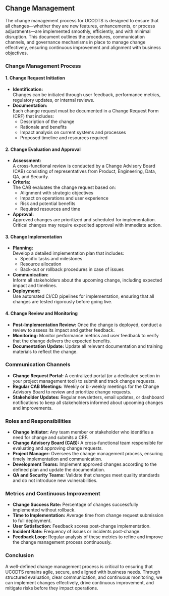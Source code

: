 ## Change Management
The change management process for UCODTS is designed to ensure that all changes—whether they are new features, enhancements, or process adjustments—are implemented smoothly, efficiently, and with minimal disruption. This document outlines the procedures, communication channels, and governance mechanisms in place to manage change effectively, ensuring continuous improvement and alignment with business objectives.

### Change Management Process

#### 1. Change Request Initiation
- **Identification:**  
  Changes can be initiated through user feedback, performance metrics, regulatory updates, or internal reviews.
- **Documentation:**  
  Each change request must be documented in a Change Request Form (CRF) that includes:
  - Description of the change
  - Rationale and benefits
  - Impact analysis on current systems and processes
  - Proposed timeline and resources required

#### 2. Change Evaluation and Approval
- **Assessment:**  
  A cross-functional review is conducted by a Change Advisory Board (CAB) consisting of representatives from Product, Engineering, Data, QA, and Security.
- **Criteria:**  
  The CAB evaluates the change request based on:
  - Alignment with strategic objectives
  - Impact on operations and user experience
  - Risk and potential benefits
  - Required resources and time
- **Approval:**  
  Approved changes are prioritized and scheduled for implementation. Critical changes may require expedited approval with immediate action.

#### 3. Change Implementation
- **Planning:**  
  Develop a detailed implementation plan that includes:
  - Specific tasks and milestones
  - Resource allocation
  - Back-out or rollback procedures in case of issues
- **Communication:**  
  Inform all stakeholders about the upcoming change, including expected impact and timelines.
- **Deployment:**  
  Use automated CI/CD pipelines for implementation, ensuring that all changes are tested rigorously before going live.

#### 4. Change Review and Monitoring
- **Post-Implementation Review:** Once the change is deployed, conduct a review to assess its impact and gather feedback.
- **Monitoring:** Monitor performance metrics and user feedback to verify that the change delivers the expected benefits.
- **Documentation Update:** Update all relevant documentation and training materials to reflect the change.

### Communication Channels
- **Change Request Portal:** A centralized portal (or a dedicated section in your project management tool) to submit and track change requests.
- **Regular CAB Meetings:** Weekly or bi-weekly meetings for the Change Advisory Board to review and prioritize change requests.
- **Stakeholder Updates:** Regular newsletters, email updates, or dashboard notifications to keep all stakeholders informed about upcoming changes and improvements.

### Roles and Responsibilities
- **Change Initiator:** Any team member or stakeholder who identifies a need for change and submits a CRF.
- **Change Advisory Board (CAB):** A cross-functional team responsible for evaluating and approving change requests.
- **Project Manager:** Oversees the change management process, ensuring timely implementation and communication.
- **Development Teams:** Implement approved changes according to the defined plan and update the documentation.
- **QA and Security Teams:** Validate that changes meet quality standards and do not introduce new vulnerabilities.

### Metrics and Continuous Improvement
- **Change Success Rate:** Percentage of changes successfully implemented without rollback.
- **Time to Implementation:** Average time from change request submission to full deployment.
- **User Satisfaction:** Feedback scores post-change implementation.
- **Incident Rate:** Frequency of issues or incidents post-change.
- **Feedback Loop:** Regular analysis of these metrics to refine and improve the change management process continuously.

### Conclusion
A well-defined change management process is critical to ensuring that UCODTS remains agile, secure, and aligned with business needs. Through structured evaluation, clear communication, and continuous monitoring, we can implement changes effectively, drive continuous improvement, and mitigate risks before they impact operations.
